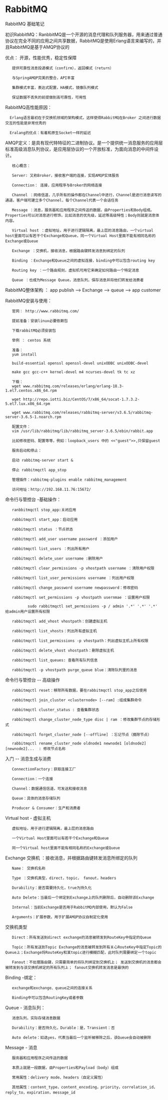 # RabbitMQ
RabbitMQ 基础笔记 

初识RabbitMQ：RanbbitMQ是一个开源的消息代理和队列服务器，用来通过普通协议在完全不同的应用之间共享数据，RabbitMQ是使用Erlang语言来编写的，并且RabbitMQ是基于AMQP协议的

优点：  开源，性能优秀，稳定性保障 

       提供可靠性消息投递模式（confirm），返回模式（return）
       
       与SpringAMQP完美的整合，API丰富
       
       集群模式丰富，表达式配置，HA模式，镜像队列模式
       
       保证数据不丢失的前提做到高可靠性，可用性
       
RabbitMQ高性能原因：

      Erlang语言最初在于交换机领域的架构模式，这样使得RabbitMQ在Broker 之间进行数据交互的性能是非常优秀的
      
      Eralang的优点：有着和原生Socket一样的延迟


AMQP定义：是具有现代特特征的二进制协议。是一个提供统一消息服务的应用层标准高级消息队列协议，是应用层协议的一个开放标准，为面向消息的中间件设计。

       核心概念：

       Server: 又称Broker，接收客户端的连接，实现AMQP实体服务
       
       Connection： 连接，应用程序与Broker的网络连接
       
       Channel ：网络信道，几乎所有的操作都在Channel中进行，Channel是进行消息读写的通道，客户端可建立多个Channel，每个Channel代表一个会话任务
       
       Message ：消息，服务器和应用程序之间传送的数据，由Properties和Body组成。Properties可以对消息进行修饰，比如消息的优先级，延迟等高级特性；Body则就是消息体内容。
       
       Virtual host ：虚拟地址，用于进行逻辑隔离，最上层的消息路由，一个virtual host里面可以有若干个Exchange和Queue，同一个Virtual Host里面不能有相同名称的Exchange或Queue
       
       Exchange ：交换机，接收消息，根据路由键转发消息到绑定的队列
       
       Binding ：Exchange和Queue之间的虚拟连接，binding中可以包含routing key
       
       Routing key ：一个路由规则，虚拟机可用它来确定如何路由一个特定消息
       
       Queue ：也成为Message Queue，消息队列，保存消息并将他们转发给消费者
       

RabbitMQ整体架构 ： app publish --> Exchange -->  queue  -->  app customer

RabbitMQ安装与使用： 
       
       官网： http://www.rabbitmq.com/
       
       提前准备：安装linux必要依赖包
       
       下载rabbitMQ必须安装包
       
       举例 ： centos 系统
       
       准备：
       yum install 
       
       build-essential openssl openssl-devel unixODBC unixODBC-devel 
       
       make gcc gcc-c++ kernel-devel m4 ncurses-devel tk tc xz

       下载：
       wget www.rabbitmq.com/releases/erlang/erlang-18.3-1.el7.centos.x86_64.rpm
       
       wget http://repo.iotti.biz/CentOS/7/x86_64/socat-1.7.3.2-5.el7.lux.x86_64.rpm
       
       wget www.rabbitmq.com/releases/rabbitmq-server/v3.6.5/rabbitmq-server-3.6.5-1.noarch.rpm

       配置文件：
       vim /usr/lib/rabbitmq/lib/rabbitmq_server-3.6.5/ebin/rabbit.app
       
       比如修改密码、配置等等，例如：loopback_users 中的 <<"guest">>,只保留guest
       
       服务启动和停止：
       
       启动 rabbitmq-server start &
       
       停止 rabbitmqctl app_stop

       管理插件：rabbitmq-plugins enable rabbitmq_management
       
       访问地址：http://192.168.11.76:15672/
      


命令行与管控台 -基础操作：

       ranbbitmqctl stop_app:关闭应用
       
       rabbitmqctl start_app：启动应用
       
       rabbitmqctl status ：节点状态
       
       rabbitmqctl add_user username password ：添加用户
       
       rabbitmqctl list_users ：列出所有用户
       
       rabbitmqctl delete_user username :删除用户
       
       rabbitmqctl clear_permissions -p vhostpath username ：清除用户权限
       
       rabbitmqctl list_user_permissions username ：列出用户权限
       
       rabbitmqctl change_password username newpassword：修改密码
       
       rabbitmqctl set_permissions -p vhostpath usernmae ：设置用户权限
       
              sudo rabbitmqctl set_permissions -p / admin '.*' '.*' '.*'   给admin用户设置所有权限
       
       rabbitmqctl add_vhost vhostpath：创建虚拟主机
       
       rabbitmqctl list_vhosts：列出所有虚拟主机
       
       rabbitmqctl list_permissions -p vhostpath：列出虚拟主机上所有权限
       
       rabbitmqctl delete_vhost vhostpath：删除虚拟主机
       
       rabbitmqctl list_queues: 查看所有队列信息
       
       rabbitmqctl -p vhostpath purge_queue blue：清除队列里的消息
       
 命令行与管控台 -- 高级操作
 
       rabbitmqctl reset：移除所有数据，要在rabbitmqctl stop_app之后使用
       
       rabbitmqctl join_cluster <clusternode> [--ram] :组成集群命令
       
       rabbitmqctl cluster_status : 查看集群状态
       
       rabbitmqctl change_cluster_node_type disc | ram ：修改集群节点的存储形式
       
       rabbitmqctl forget_cluster_node [--offline] ：忘记节点（摘除节点）
       
       rabbitmqctl rename_cluster_node oldnode1 newnode1 [oldnode2] [newnode2]...  : 修改节点名称
       
入门 -- 消息生成与消费

       ConnectionFactory：获取连接工厂
       
       Connection：一个连接
       
       Channel：数据通信信道，可发送和接收消息
       
       Queue：具体的消息存储队列
       
       Producer & Consumer：生产和消费者
       
Virtual host - 虚拟主机

       虚拟地址，用于进行逻辑隔离，最上层的消息路由
       
       一个Virtual Host里面可以有若干个Exchange和Queue
       
       同一个Virtual host里面不能有相同名称的Exchange或Queue
       
Exchange 交换机 ：接收消息，并根据路由键转发消息所绑定的队列

       Name： 交换机名称
       
       Type ：交换机类型，direct，topic， fanout，headers
       
       Durability：是否需要持久化，true为持久化
       
       Auto Delete：当最后一个绑定到Exchange上的队列删除后，自动删除该Exchange
       
       Internal：当前Exchange是否用于RabbitMQ内部使用，默认为False
       
       Arguments：扩展参数，用于扩展AMQP协议自制定化使用
       
交换机类型

       Direct：所有发送到direct exchange的消息被转发到RouteKey中指定的Queue
       
       Topic：所有发送到Topic Exchange的消息被转发到所有关心RouteKey中指定Topic的Queue上；Exchange将RouteKey和某topic进行模糊匹配，此时队列需要绑定一个topic
       
       Fanout：不处理路由键，只需要简单的将队列绑定到交换机上； 发送到交换机的消息都会被转发到与该交换机绑定的所有队列上； fanout交换机转发消息是最快的
       
Binding -绑定：
       
       exchange和exchange、queue之间的连接关系
       
       Binding中可以包含RoutingKey或者参数
       
Queue - 消息队列：
       
       消息队列，实际存储消息数据
       
       Durability：是否持久化，Durable：是，Transient：否
       
       Auto delete：如选yes，代表当最后一个监听被移除之后，该Queue会自动被删除
       
Message - 消息

       服务器和应用程序之间传送的数据
       
       本质上就是一段数据，由Properties和Payload（body）组成
       
       常用属性：delivery mode、headers（自定义属性）
       
       其他属性：content_type，content_encoding，priority，correlation_id，reply_to，expiration，message_id
       
       
       
       
